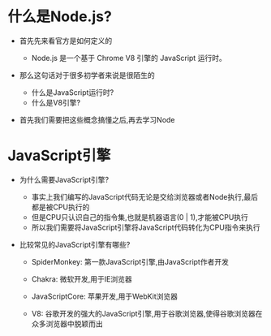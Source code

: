# 什么是Node.js?

- 首先先来看官方是如何定义的
  + Node.js 是一个基于 Chrome V8 引擎的 JavaScript 运行时。

- 那么这句话对于很多初学者来说是很陌生的
  + 什么是JavaScript运行时?
  + 什么是V8引擎?

- 首先我们需要把这些概念搞懂之后,再去学习Node

# JavaScript引擎

- 为什么需要JavaScript引擎?
  + 事实上我们编写的JavaScript代码无论是交给浏览器或者Node执行,最后都是被CPU执行的
  + 但是CPU只认识自己的指令集,也就是机器语言(0 | 1),才能被CPU执行
  + 所以我们需要将JavaScript引擎将JavaScript代码转化为CPU指令来执行

- 比较常见的JavaScript引擎有哪些?

  + SpiderMonkey: 第一款JavaScript引擎,由JavaScript作者开发

  + Chakra: 微软开发,用于IE浏览器
  
  + JavaScriptCore: 苹果开发,用于WebKit浏览器

  + V8: 谷歌开发的强大的JavaScript引擎,用于谷歌浏览器,使得谷歌浏览器在众多浏览器中脱颖而出


